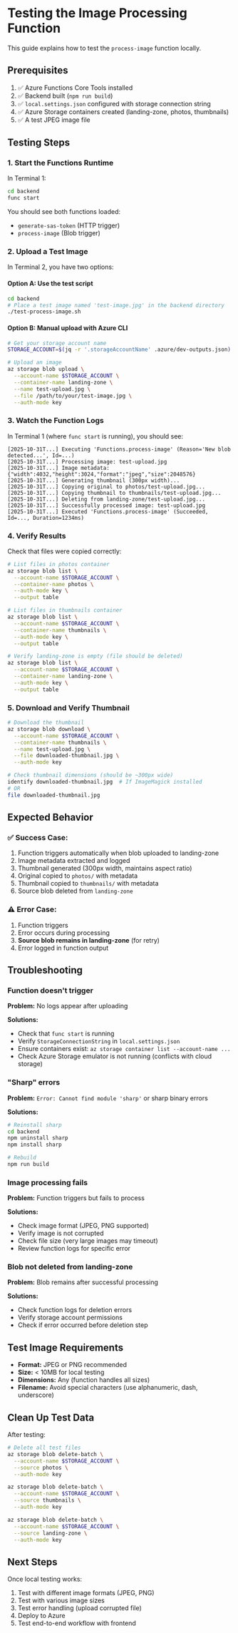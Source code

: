 # Testing the Image Processing Function

This guide explains how to test the `process-image` function locally.

## Prerequisites

1. ✅ Azure Functions Core Tools installed
2. ✅ Backend built (`npm run build`)
3. ✅ `local.settings.json` configured with storage connection string
4. ✅ Azure Storage containers created (landing-zone, photos, thumbnails)
5. ✅ A test JPEG image file

## Testing Steps

### 1. Start the Functions Runtime

In Terminal 1:
```bash
cd backend
func start
```

You should see both functions loaded:
- `generate-sas-token` (HTTP trigger)
- `process-image` (Blob trigger)

### 2. Upload a Test Image

In Terminal 2, you have two options:

#### Option A: Use the test script

```bash
cd backend
# Place a test image named 'test-image.jpg' in the backend directory
./test-process-image.sh
```

#### Option B: Manual upload with Azure CLI

```bash
# Get your storage account name
STORAGE_ACCOUNT=$(jq -r '.storageAccountName' .azure/dev-outputs.json)

# Upload an image
az storage blob upload \
  --account-name $STORAGE_ACCOUNT \
  --container-name landing-zone \
  --name test-upload.jpg \
  --file /path/to/your/test-image.jpg \
  --auth-mode key
```

### 3. Watch the Function Logs

In Terminal 1 (where `func start` is running), you should see:

```
[2025-10-31T...] Executing 'Functions.process-image' (Reason='New blob detected...', Id=...)
[2025-10-31T...] Processing image: test-upload.jpg
[2025-10-31T...] Image metadata: {"width":4032,"height":3024,"format":"jpeg","size":2048576}
[2025-10-31T...] Generating thumbnail (300px width)...
[2025-10-31T...] Copying original to photos/test-upload.jpg...
[2025-10-31T...] Copying thumbnail to thumbnails/test-upload.jpg...
[2025-10-31T...] Deleting from landing-zone/test-upload.jpg...
[2025-10-31T...] Successfully processed image: test-upload.jpg
[2025-10-31T...] Executed 'Functions.process-image' (Succeeded, Id=..., Duration=1234ms)
```

### 4. Verify Results

Check that files were copied correctly:

```bash
# List files in photos container
az storage blob list \
  --account-name $STORAGE_ACCOUNT \
  --container-name photos \
  --auth-mode key \
  --output table

# List files in thumbnails container
az storage blob list \
  --account-name $STORAGE_ACCOUNT \
  --container-name thumbnails \
  --auth-mode key \
  --output table

# Verify landing-zone is empty (file should be deleted)
az storage blob list \
  --account-name $STORAGE_ACCOUNT \
  --container-name landing-zone \
  --auth-mode key \
  --output table
```

### 5. Download and Verify Thumbnail

```bash
# Download the thumbnail
az storage blob download \
  --account-name $STORAGE_ACCOUNT \
  --container-name thumbnails \
  --name test-upload.jpg \
  --file downloaded-thumbnail.jpg \
  --auth-mode key

# Check thumbnail dimensions (should be ~300px wide)
identify downloaded-thumbnail.jpg  # If ImageMagick installed
# OR
file downloaded-thumbnail.jpg
```

## Expected Behavior

### ✅ Success Case:
1. Function triggers automatically when blob uploaded to landing-zone
2. Image metadata extracted and logged
3. Thumbnail generated (300px width, maintains aspect ratio)
4. Original copied to `photos/` with metadata
5. Thumbnail copied to `thumbnails/` with metadata
6. Source blob deleted from `landing-zone`

### ⚠️ Error Case:
1. Function triggers
2. Error occurs during processing
3. **Source blob remains in landing-zone** (for retry)
4. Error logged in function output

## Troubleshooting

### Function doesn't trigger

**Problem:** No logs appear after uploading

**Solutions:**
- Check that `func start` is running
- Verify `StorageConnectionString` in `local.settings.json`
- Ensure containers exist: `az storage container list --account-name ...`
- Check Azure Storage emulator is not running (conflicts with cloud storage)

### "Sharp" errors

**Problem:** `Error: Cannot find module 'sharp'` or sharp binary errors

**Solutions:**
```bash
# Reinstall sharp
cd backend
npm uninstall sharp
npm install sharp

# Rebuild
npm run build
```

### Image processing fails

**Problem:** Function triggers but fails to process

**Solutions:**
- Check image format (JPEG, PNG supported)
- Verify image is not corrupted
- Check file size (very large images may timeout)
- Review function logs for specific error

### Blob not deleted from landing-zone

**Problem:** Blob remains after successful processing

**Solutions:**
- Check function logs for deletion errors
- Verify storage account permissions
- Check if error occurred before deletion step

## Test Image Requirements

- **Format:** JPEG or PNG recommended
- **Size:** < 10MB for local testing
- **Dimensions:** Any (function handles all sizes)
- **Filename:** Avoid special characters (use alphanumeric, dash, underscore)

## Clean Up Test Data

After testing:

```bash
# Delete all test files
az storage blob delete-batch \
  --account-name $STORAGE_ACCOUNT \
  --source photos \
  --auth-mode key

az storage blob delete-batch \
  --account-name $STORAGE_ACCOUNT \
  --source thumbnails \
  --auth-mode key

az storage blob delete-batch \
  --account-name $STORAGE_ACCOUNT \
  --source landing-zone \
  --auth-mode key
```

## Next Steps

Once local testing works:
1. Test with different image formats (JPEG, PNG)
2. Test with various image sizes
3. Test error handling (upload corrupted file)
4. Deploy to Azure
5. Test end-to-end workflow with frontend

